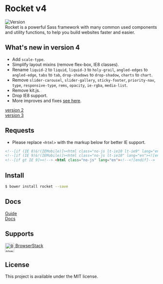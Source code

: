 # Rocket v4

![Version](https://img.shields.io/badge/Version-4.0.2-blue.svg)   
Rocket is a powerful Sass framework with many common used components and utility functions, to help you build websites faster and easier.    

## What's new in version 4
- Add `scale-type`.
- Simplify layout mixins (remove flex-box, IE8 classes).  
- Rename `liquid-2` to `liquid`, `liquid-3` to `holy-grail`, `angled-edges` to `angled-edge`, `tabs` to `tab`, `drop-shadows` to `drop-shadow`, `charts` to `chart`.
- Remove `slider-carousel`, `slider-gallery`, `sticky-footer`, `priority-nav`, `type`, `responsive-type`, `rems`, `opacity`, `ie-rgba`, `media-list`.
- Remove kit.js.
- Drop IE8 support.
- More improves and fixes [see here](https://github.com/ganlanyuan/rocket/releases/tag/v4.0.1).
<!-- - Add acceessibility support. -->

[version 2](https://github.com/ganlanyuan/rocket/tree/v2)   
[version 3](https://github.com/ganlanyuan/rocket/tree/v3)   

## Requests
+ Please replace `<html>` with the markup below for better IE support.
``` html
<!--[if (IE 8)&!(IEMobile)]><html class="no-js lt-ie10 lt-ie9" lang="en"><![endif]-->
<!--[if (IE 9)&!(IEMobile)]><html class="no-js lt-ie10" lang="en"><![endif]-->
<!--[if gt IE 9]><!--> <html class="no-js" lang="en"><!--<![endif]-->
```

## Install

```` bash
$ bower install rocket --save
````

## Docs
[Guide](https://ganlanyuan.github.io/rocket.site/v3/guide.html)  
[Docs](https://ganlanyuan.github.io/rocket.site/v4/docs.html)  


## Supports
[<img src="https://avatars0.githubusercontent.com/u/1119453?v=3&s=200" alt="BrowserStack" width=30 align=top> BrowserStack](http://www.browserstack.com/)   

## License
This project is available under the MIT license.
